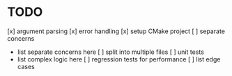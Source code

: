 TODO
====

[x] argument parsing
[x] error handling
[x] setup CMake project
[ ] separate concerns
  - list separate concerns here
[ ] split into multiple files
[ ] unit tests
  - list complex logic here
[ ] regression tests for performance
[ ] list edge cases
